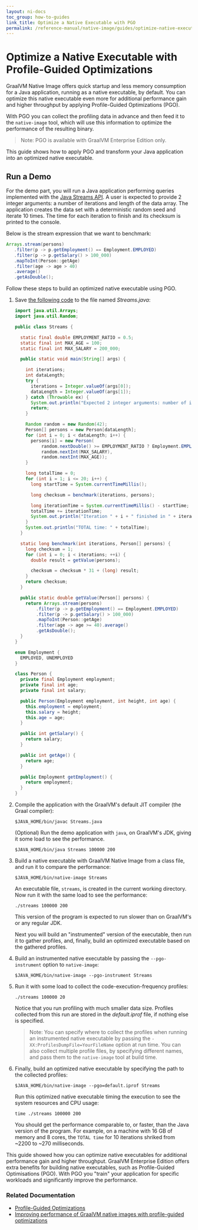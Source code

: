 ```yaml
---
layout: ni-docs
toc_group: how-to-guides
link_title: Optimize a Native Executable with PGO
permalink: /reference-manual/native-image/guides/optimize-native-executable-with-pgo/
---
```


# Optimize a Native Executable with Profile-Guided Optimizations

GraalVM Native Image offers quick startup and less memory consumption for a Java application, running as a native executable, by default. 
You can optimize this native executable even more for additional performance gain and higher throughput by applying Profile-Guided Optimizations (PGO).

With PGO you can collect the profiling data in advance and then feed it to the `native-image` tool, which will use this information to optimize the performance of the resulting binary.

> Note: PGO is available with GraalVM Enterprise Edition only.

This guide shows how to apply PGO and transform your Java application into an optimized native executable.

## Run a Demo

For the demo part, you will run a Java application performing queries implemented with the [Java Streams API](https://docs.oracle.com/javase/8/docs/api/java/util/stream/package-summary.html). A user is expected to provide 2 integer arguments: a number of iterations and length of the data array. The application creates the data set with a deterministic random seed and iterate 10 times. The time for each iteration to finish and its checksum is printed to the console.

Below is the stream expression that we want to benchmark:

```java
Arrays.stream(persons)
   .filter(p -> p.getEmployment() == Employment.EMPLOYED)
   .filter(p -> p.getSalary() > 100_000)
   .mapToInt(Person::getAge)
   .filter(age -> age > 40)
   .average()
   .getAsDouble();
```

Follow these steps to build an optimized native executable using PGO.

1.  Save [the following code](https://github.com/graalvm/graalvm-demos/blob/master/streams/Streams.java) to the file named _Streams.java_:

    ```java
    import java.util.Arrays;
    import java.util.Random;

    public class Streams {

      static final double EMPLOYMENT_RATIO = 0.5;
      static final int MAX_AGE = 100;
      static final int MAX_SALARY = 200_000;

      public static void main(String[] args) {

        int iterations;
        int dataLength;
        try {
          iterations = Integer.valueOf(args[0]);
          dataLength = Integer.valueOf(args[1]);
        } catch (Throwable ex) {
          System.out.println("Expected 2 integer arguments: number of iterations, length of data array");
          return;
        }

        Random random = new Random(42);
        Person[] persons = new Person[dataLength];
        for (int i = 0; i < dataLength; i++) {
          persons[i] = new Person(
              random.nextDouble() >= EMPLOYMENT_RATIO ? Employment.EMPLOYED : Employment.UNEMPLOYED,
              random.nextInt(MAX_SALARY),
              random.nextInt(MAX_AGE));
        }

        long totalTime = 0;
        for (int i = 1; i <= 20; i++) {
          long startTime = System.currentTimeMillis();

          long checksum = benchmark(iterations, persons);

          long iterationTime = System.currentTimeMillis() - startTime;
          totalTime += iterationTime;
          System.out.println("Iteration " + i + " finished in " + iterationTime + " milliseconds with checksum " + Long.toHexString(checksum));
        }
        System.out.println("TOTAL time: " + totalTime);
      }

      static long benchmark(int iterations, Person[] persons) {
        long checksum = 1;
        for (int i = 0; i < iterations; ++i) {
          double result = getValue(persons);

          checksum = checksum * 31 + (long) result;
        }
        return checksum;
      }

      public static double getValue(Person[] persons) {
        return Arrays.stream(persons)
            .filter(p -> p.getEmployment() == Employment.EMPLOYED)
            .filter(p -> p.getSalary() > 100_000)
            .mapToInt(Person::getAge)
            .filter(age -> age >= 40).average()
            .getAsDouble();
      }
    }

    enum Employment {
      EMPLOYED, UNEMPLOYED
    }

    class Person {
      private final Employment employment;
      private final int age;
      private final int salary;

      public Person(Employment employment, int height, int age) {
        this.employment = employment;
        this.salary = height;
        this.age = age;
      }

      public int getSalary() {
        return salary;
      }

      public int getAge() {
        return age;
      }

      public Employment getEmployment() {
        return employment;
      }
    }
    ```

2.  Compile the application with the GraalVM's default JIT compiler (the Graal compiler):
    ```shell 
    $JAVA_HOME/bin/javac Streams.java
    ```
    (Optional) Run the demo application with `java`, on GraalVM's JDK, giving it some load to see the performance.
    ```shell
    $JAVA_HOME/bin/java Streams 100000 200
    ```

3. Build a native executable with GraalVM Native Image from a class file, and run it to compare the performance:
    ```shell
    $JAVA_HOME/bin/native-image Streams
    ```
    An executable file, `streams`, is created in the current working directory. 
    Now run it with the same load to see the performance:

    ```shell
    ./streams 100000 200
    ```
    This version of the program is expected to run slower than on GraalVM's or any regular JDK.
    
    Next you will build an "instrumented" version of the executable, then run it to gather profiles, and, finally, build an optimized executable based on the gathered profiles.

4. Build an instrumented native executable by passing the `--pgo-instrument` option to `native-image`:
    
    ```shell
    $JAVA_HOME/bin/native-image --pgo-instrument Streams
    ```
5. Run it with some load to collect the code-execution-frequency profiles:

    ```shell
    ./streams 100000 20
    ```

    Notice that you run profiling with much smaller data size.
    Profiles collected from this run are stored in the _default.iprof_ file, if nothing else is specified.

   > Note: You can specify where to collect the profiles when running an instrumented native executable by passing the `-XX:ProfilesDumpFile=YourFileName` option at run time. You can also collect multiple profile files, by specifying different names, and pass them to the `native-image` tool at build time.

6. Finally, build an optimized native executable by specifying the path to the collected profiles:

    ```shell
    $JAVA_HOME/bin/native-image --pgo=default.iprof Streams
    ```

    Run this optimized native executable timing the execution to see the system resources and CPU usage:
    ```
    time ./streams 100000 200
    ```
    You should get the performance comparable to, or faster, than the Java version of the program. For example, on a machine with 16 GB of memory and 8 cores, the `TOTAL time` for 10 iterations shriked from ~2200 to ~270 milliseconds.

This guide showed how you can optimize native executables for additional performance gain and higher throughput.
GraalVM Enterprise Edition offers extra benefits for building native executables, such as  Profile-Guided Optimisations (PGO). 
With PGO you "train" your application for specific workloads and significantly improve the performance.

### Related Documentation

- [Profile-Guided Optimizations](../PGOEnterprise.md)
- [Improving performance of GraalVM native images with profile-guided optimizations](https://medium.com/graalvm/improving-performance-of-graalvm-native-images-with-profile-guided-optimizations-9c431a834edb)